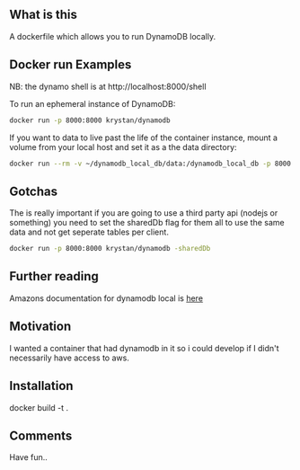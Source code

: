 ## What is this

A dockerfile which allows you to run DynamoDB locally.

## Docker run Examples

NB: the dynamo shell is at http://localhost:8000/shell

To run an ephemeral instance of DynamoDB:

```bash
docker run -p 8000:8000 krystan/dynamodb
```

If you want to data to live past the life of the container instance, mount a volume from your local host and set it as a the data directory:

```bash
docker run --rm -v ~/dynamodb_local_db/data:/dynamodb_local_db -p 8000:8000 krystan/dynamodb --dbPath /dynamodb_local_db
```

## Gotchas
The is really important if you are going to use a third party api (nodejs or something) you need to set the sharedDb flag for them all to use the same data and not
get seperate tables per client.

```bash
docker run -p 8000:8000 krystan/dynamodb -sharedDb
```

## Further reading
Amazons documentation for dynamodb local is [here](https://docs.aws.amazon.com/amazondynamodb/latest/developerguide/DynamoDBLocal.html)
## Motivation

I wanted a container that had dynamodb in it so i could develop if I didn't necessarily have access to aws.

## Installation

docker build -t <yourtag> .

## Comments

Have fun..